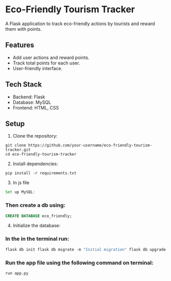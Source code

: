 # Eco-Friendly Tourism Tracker

A Flask application to track eco-friendly actions by tourists and reward them with points.

## Features
- Add user actions and reward points.
- Track total points for each user.
- User-friendly interface.

## Tech Stack
- Backend: Flask
- Database: MySQL
- Frontend: HTML, CSS

## Setup
1. Clone the repository:
```
git clone https://github.com/your-username/eco-friendly-tourism-tracker.git
cd eco-friendly-tourism-tracker
```
2. Install dependencies:
```
pip install -r requirements.txt

```

3. In js file 
``` js
Set up MySQL:
```

### Then create a db using:
```sql
CREATE DATABASE eco_friendly;
```
4. Initialize the database:

### In the in the terminal run:
```python
flask db init flask db migrate -m "Initial migration" flask db upgrade
```
### Run the app file using the following command on terminal:
```
run app.py
```
